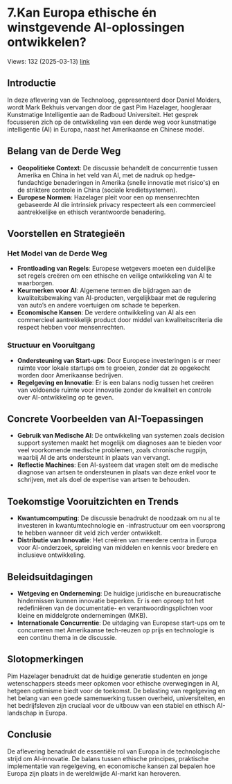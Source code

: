 # 7.Kan Europa ethische én winstgevende AI-oplossingen ontwikkelen?
Views: 132 (2025-03-13) [link](https://www.youtube.com/watch?v=FWdEyLyiMJU)


 ## Introductie

In deze aflevering van de Technoloog, gepresenteerd door Daniel Molders, wordt Mark Bekhuis vervangen door de gast Pim Hazelager, hoogleraar Kunstmatige Intelligentie aan de Radboud Universiteit. Het gesprek focusseren zich op de ontwikkeling van een derde weg voor kunstmatige intelligentie (AI) in Europa, naast het Amerikaanse en Chinese model. 

## Belang van de Derde Weg

- **Geopolitieke Context**: De discussie behandelt de concurrentie tussen Amerika en China in het veld van AI, met de nadruk op hedge-fundachtige benaderingen in Amerika (snelle innovatie met risico's) en de striktere controle in China (sociale kredietsystemen).
- **Europese Normen**: Hazelager pleit voor een op mensenrechten gebaseerde AI die intrinsiek privacy respecteert als een commercieel aantrekkelijke en ethisch verantwoorde benadering.

## Voorstellen en Strategieën

### Het Model van de Derde Weg
- **Frontloading van Regels**: Europese wetgevers moeten een duidelijke set regels creëren om een ethische en veilige ontwikkeling van AI te waarborgen.
- **Keurmerken voor AI**: Algemene termen die bijdragen aan de kwaliteitsbewaking van AI-producten, vergelijkbaar met de regulering van auto’s en andere voertuigen om schade te beperken.
- **Economische Kansen**: De verdere ontwikkeling van AI als een commercieel aantrekkelijk product door middel van kwaliteitscriteria die respect hebben voor mensenrechten.

### Structuur en Vooruitgang
- **Ondersteuning van Start-ups**: Door Europese investeringen is er meer ruimte voor lokale startups om te groeien, zonder dat ze opgekocht worden door Amerikaanse bedrijven.
- **Regelgeving en Innovatie**: Er is een balans nodig tussen het creëren van voldoende ruimte voor innovatie zonder de kwaliteit en controle over AI-ontwikkeling op te geven.

## Concrete Voorbeelden van AI-Toepassingen

- **Gebruik van Medische AI**: De ontwikkeling van systemen zoals decision support systemen maakt het mogelijk om diagnoses aan te bieden voor veel voorkomende medische problemen, zoals chronische rugpijn, waarbij AI de arts ondersteunt in plaats van vervangt.
- **Reflectie Machines**: Een AI-systeem dat vragen stelt om de medische diagnose van artsen te ondersteunen in plaats van deze enkel voor te schrijven, met als doel de expertise van artsen te behouden.

## Toekomstige Vooruitzichten en Trends

- **Kwantumcomputing**: De discussie benadrukt de noodzaak om nu al te investeren in kwantumtechnologie en -infrastructuur om een voorsprong te hebben wanneer dit veld zich verder ontwikkelt.
- **Distributie van Innovatie**: Het creëren van meerdere centra in Europa voor AI-onderzoek, spreiding van middelen en kennis voor bredere en inclusieve ontwikkeling.

## Beleidsuitdagingen

- **Wetgeving en Onderneming**: De huidige juridische en bureaucratische hindernissen kunnen innovatie beperken. Er is een oproep tot het redefiniëren van de documentatie- en verantwoordingsplichten voor kleine en middelgrote ondernemingen (MKB).
- **Internationale Concurrentie**: De uitdaging van Europese start-ups om te concurreren met Amerikaanse tech-reuzen op prijs en technologie is een continu thema in de discussie.

## Slotopmerkingen

Pim Hazelager benadrukt dat de huidige generatie studenten en jonge wetenschappers steeds meer opkomen voor ethische overwegingen in AI, hetgeen optimisme biedt voor de toekomst. De belasting van regelgeving en het belang van een goede samenwerking tussen overheid, universiteiten, en het bedrijfsleven zijn cruciaal voor de uitbouw van een stabiel en ethisch AI-landschap in Europa.

## Conclusie

De aflevering benadrukt de essentiële rol van Europa in de technologische strijd om AI-innovatie. De balans tussen ethische principes, praktische implementatie van regelgeving, en economische kansen zal bepalen hoe Europa zijn plaats in de wereldwijde AI-markt kan heroveren.